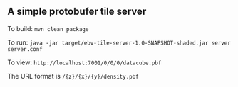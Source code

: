 ## A simple protobufer tile server

To build: ```mvn clean package```

To run: ```java -jar target/ebv-tile-server-1.0-SNAPSHOT-shaded.jar server server.conf```

To view: ```http://localhost:7001/0/0/0/datacube.pbf```

The URL format is ```/{z}/{x}/{y}/density.pbf```  

